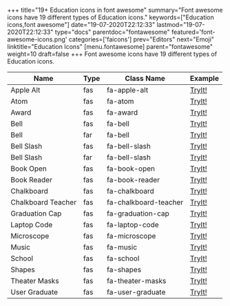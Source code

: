 +++
title="19+ Education icons in font awesome"
summary="Font awesome icons have 19 different types of Education icons."
keywords=["Education icons,font awesome"]
date="19-07-2020T22:12:33"
lastmod="19-07-2020T22:12:33"
type="docs"
parentdoc="fontawesome"
featured='font-awesome-icons.png'
categories=['faicons']
prev="Editors"
next="Emoji"
linktitle="Education Icons"
[menu.fontawesome]
parent="fontawesome"
weight=10
draft=false
+++
Font awesome icons have 19 different types of Education icons.<div class='table-responsive'><table class='table'><thead><tr><th>Name</th><th>Type</th><th>Class Name</th><th>Example</th></tr></thead><tbody><tr><td><i class="fas fa-apple-alt"></i>Apple Alt</td><td>fas</td><td>fa-apple-alt</td><td><a href='https://www.angularjswiki.com/fontawesome/fa-apple-alt/' target='_blank'>TryIt!</a></td></tr><tr><td><i class="fas fa-atom"></i>Atom</td><td>fas</td><td>fa-atom</td><td><a href='https://www.angularjswiki.com/fontawesome/fa-atom/' target='_blank'>TryIt!</a></td></tr><tr><td><i class="fas fa-award"></i>Award</td><td>fas</td><td>fa-award</td><td><a href='https://www.angularjswiki.com/fontawesome/fa-award/' target='_blank'>TryIt!</a></td></tr><tr><td><i class="fas fa-bell"></i>Bell</td><td>fas</td><td>fa-bell</td><td><a href='https://www.angularjswiki.com/fontawesome/fa-bell/' target='_blank'>TryIt!</a></td></tr><tr><td><i class="far fa-bell"></i>Bell</td><td>far</td><td>fa-bell</td><td><a href='https://www.angularjswiki.com/fontawesome/fa-bell/' target='_blank'>TryIt!</a></td></tr><tr><td><i class="fas fa-bell-slash"></i>Bell Slash</td><td>fas</td><td>fa-bell-slash</td><td><a href='https://www.angularjswiki.com/fontawesome/fa-bell-slash/' target='_blank'>TryIt!</a></td></tr><tr><td><i class="far fa-bell-slash"></i>Bell Slash</td><td>far</td><td>fa-bell-slash</td><td><a href='https://www.angularjswiki.com/fontawesome/fa-bell-slash/' target='_blank'>TryIt!</a></td></tr><tr><td><i class="fas fa-book-open"></i>Book Open</td><td>fas</td><td>fa-book-open</td><td><a href='https://www.angularjswiki.com/fontawesome/fa-book-open/' target='_blank'>TryIt!</a></td></tr><tr><td><i class="fas fa-book-reader"></i>Book Reader</td><td>fas</td><td>fa-book-reader</td><td><a href='https://www.angularjswiki.com/fontawesome/fa-book-reader/' target='_blank'>TryIt!</a></td></tr><tr><td><i class="fas fa-chalkboard"></i>Chalkboard</td><td>fas</td><td>fa-chalkboard</td><td><a href='https://www.angularjswiki.com/fontawesome/fa-chalkboard/' target='_blank'>TryIt!</a></td></tr><tr><td><i class="fas fa-chalkboard-teacher"></i>Chalkboard Teacher</td><td>fas</td><td>fa-chalkboard-teacher</td><td><a href='https://www.angularjswiki.com/fontawesome/fa-chalkboard-teacher/' target='_blank'>TryIt!</a></td></tr><tr><td><i class="fas fa-graduation-cap"></i>Graduation Cap</td><td>fas</td><td>fa-graduation-cap</td><td><a href='https://www.angularjswiki.com/fontawesome/fa-graduation-cap/' target='_blank'>TryIt!</a></td></tr><tr><td><i class="fas fa-laptop-code"></i>Laptop Code</td><td>fas</td><td>fa-laptop-code</td><td><a href='https://www.angularjswiki.com/fontawesome/fa-laptop-code/' target='_blank'>TryIt!</a></td></tr><tr><td><i class="fas fa-microscope"></i>Microscope</td><td>fas</td><td>fa-microscope</td><td><a href='https://www.angularjswiki.com/fontawesome/fa-microscope/' target='_blank'>TryIt!</a></td></tr><tr><td><i class="fas fa-music"></i>Music</td><td>fas</td><td>fa-music</td><td><a href='https://www.angularjswiki.com/fontawesome/fa-music/' target='_blank'>TryIt!</a></td></tr><tr><td><i class="fas fa-school"></i>School</td><td>fas</td><td>fa-school</td><td><a href='https://www.angularjswiki.com/fontawesome/fa-school/' target='_blank'>TryIt!</a></td></tr><tr><td><i class="fas fa-shapes"></i>Shapes</td><td>fas</td><td>fa-shapes</td><td><a href='https://www.angularjswiki.com/fontawesome/fa-shapes/' target='_blank'>TryIt!</a></td></tr><tr><td><i class="fas fa-theater-masks"></i>Theater Masks</td><td>fas</td><td>fa-theater-masks</td><td><a href='https://www.angularjswiki.com/fontawesome/fa-theater-masks/' target='_blank'>TryIt!</a></td></tr><tr><td><i class="fas fa-user-graduate"></i>User Graduate</td><td>fas</td><td>fa-user-graduate</td><td><a href='https://www.angularjswiki.com/fontawesome/fa-user-graduate/' target='_blank'>TryIt!</a></td></tr></tbody></table></div>
